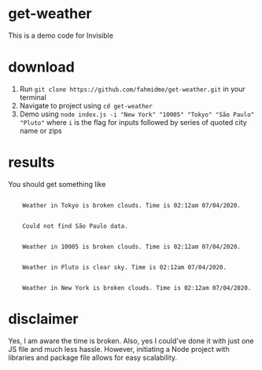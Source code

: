 # get-weather
This is a demo code for Invisible

# download
1. Run ```git clone https://github.com/fahmidme/get-weather.git``` in your terminal
2. Navigate to project using ```cd get-weather```
3. Demo using ```node index.js -i "New York" "10005" "Tokyo" "São Paulo" "Pluto"``` where ```i``` is the flag for inputs followed by series of quoted city name or zips

# results
You should get something like

```node index.js -i "New York" "10005" "Tokyo" "São Paulo" "Pluto"

    Weather in Tokyo is broken clouds. Time is 02:12am 07/04/2020.
  

    Could not find São Paulo data.
  

    Weather in 10005 is broken clouds. Time is 02:12am 07/04/2020.
  

    Weather in Pluto is clear sky. Time is 02:12am 07/04/2020.
  

    Weather in New York is broken clouds. Time is 02:12am 07/04/2020.
```

# disclaimer
Yes, I am aware the time is broken. Also, yes I could've done it with just one JS file and much less hassle. However, initiating a Node project with libraries and package file allows for easy scalability.
